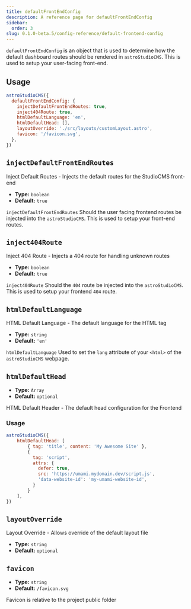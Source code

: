 ```yaml
---
title: defaultFrontEndConfig
description: A reference page for defaultFrontEndConfig
sidebar:
  order: 3
slug: 0.1.0-beta.5/config-reference/default-frontend-config
---
```


`defaultFrontEndConfig` is an object that is used to determine how the default dashboard routes should be rendered in `astroStudioCMS`. This is used to setup your user-facing front-end.

## Usage

```js title="astro.config.mjs" {2-9}
astroStudioCMS({
  defaultFrontEndConfig: {
    injectDefaultFrontEndRoutes: true,
    inject404Route: true,
    htmlDefaultLanguage: 'en',
    htmlDefaultHead: [],
    layoutOverride: './src/layouts/customLayout.astro',
    favicon: '/favicon.svg',
  },
})
```

## `injectDefaultFrontEndRoutes`

Inject Default Routes - Injects the default routes for the StudioCMS front-end

* **Type:** `boolean`
* **Default:** `true`

`injectDefaultFrontEndRoutes` Should the user facing frontend routes be injected into the `astroStudioCMS`. This is used to setup your front-end routes.

## `inject404Route`

Inject 404 Route - Injects a 404 route for handling unknown routes

* **Type:** `boolean`
* **Default:** `true`

`inject404Route` Should the `404` route be injected into the `astroStudioCMS`.  This is used to setup your frontend `404` route.

## `htmlDefaultLanguage`

HTML Default Language - The default language for the HTML tag

* **Type:** `string`
* **Default:** `'en'`

`htmlDefaultLanguage` Used to set the `lang` attribute of your `<html>` of the `astroStudioCMS` webpage.

## `htmlDefaultHead`

* **Type:** `Array`
* **Default:** `optional`

HTML Default Header - The default head configuration for the Frontend

### Usage

```js title="astro.config.mjs" {2-4}
astroStudioCMS({
    htmlDefaultHead: [
        { tag: 'title', content: 'My Awesome Site' },
        {
          tag: 'script',
          attrs: {
            defer: true,
            src: 'https://umami.mydomain.dev/script.js',
            'data-website-id': 'my-umami-website-id',
          }
        }
    ],
})
```

## `layoutOverride`

Layout Override - Allows override of the default layout file

* **Type:** `string`
* **Default:** `optional`

## `favicon`

* **Type:** `string`
* **Default:** `/favicon.svg`

Favicon is relative to the project public folder
